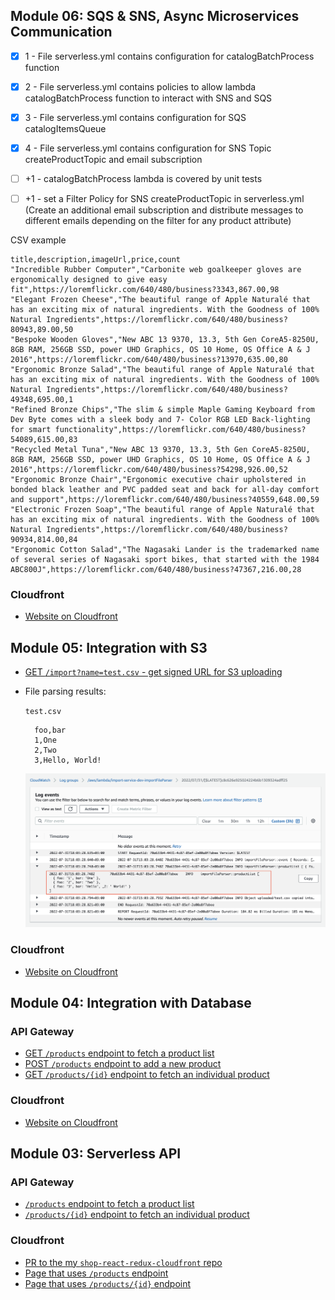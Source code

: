 ## Module 06: SQS & SNS, Async Microservices Communication
-[x] 1 - File serverless.yml contains configuration for catalogBatchProcess function
-[x] 2 - File serverless.yml contains policies to allow lambda catalogBatchProcess function to interact with SNS and SQS
-[x] 3 - File serverless.yml contains configuration for SQS catalogItemsQueue
-[x] 4 - File serverless.yml contains configuration for SNS Topic createProductTopic and email subscription

-[ ] +1 - catalogBatchProcess lambda is covered by unit tests
-[ ] +1 - set a Filter Policy for SNS createProductTopic in serverless.yml
(Create an additional email subscription and distribute messages to different emails depending on the filter for any product attribute)

CSV example
```cvs
title,description,imageUrl,price,count
"Incredible Rubber Computer","Carbonite web goalkeeper gloves are ergonomically designed to give easy fit",https://loremflickr.com/640/480/business?3343,867.00,98
"Elegant Frozen Cheese","The beautiful range of Apple Naturalé that has an exciting mix of natural ingredients. With the Goodness of 100% Natural Ingredients",https://loremflickr.com/640/480/business?80943,89.00,50
"Bespoke Wooden Gloves","New ABC 13 9370, 13.3, 5th Gen CoreA5-8250U, 8GB RAM, 256GB SSD, power UHD Graphics, OS 10 Home, OS Office A & J 2016",https://loremflickr.com/640/480/business?13970,635.00,80
"Ergonomic Bronze Salad","The beautiful range of Apple Naturalé that has an exciting mix of natural ingredients. With the Goodness of 100% Natural Ingredients",https://loremflickr.com/640/480/business?49348,695.00,1
"Refined Bronze Chips","The slim & simple Maple Gaming Keyboard from Dev Byte comes with a sleek body and 7- Color RGB LED Back-lighting for smart functionality",https://loremflickr.com/640/480/business?54089,615.00,83
"Recycled Metal Tuna","New ABC 13 9370, 13.3, 5th Gen CoreA5-8250U, 8GB RAM, 256GB SSD, power UHD Graphics, OS 10 Home, OS Office A & J 2016",https://loremflickr.com/640/480/business?54298,926.00,52
"Ergonomic Bronze Chair","Ergonomic executive chair upholstered in bonded black leather and PVC padded seat and back for all-day comfort and support",https://loremflickr.com/640/480/business?40559,648.00,59
"Electronic Frozen Soap","The beautiful range of Apple Naturalé that has an exciting mix of natural ingredients. With the Goodness of 100% Natural Ingredients",https://loremflickr.com/640/480/business?90934,814.00,84
"Ergonomic Cotton Salad","The Nagasaki Lander is the trademarked name of several series of Nagasaki sport bikes, that started with the 1984 ABC800J",https://loremflickr.com/640/480/business?47367,216.00,28
```

### Cloudfront
* [Website on Cloudfront](https://d2oxj55y64zodz.cloudfront.net/admin/products)


## Module 05: Integration with S3
* [GET `/import?name=test.csv` - get signed URL for S3 uploading](https://jkrxmfyj25.execute-api.us-east-1.amazonaws.com/dev/import?name=test.csv)
* File parsing results:

  `test.csv`
  ```cvs
    foo,bar
    1,One
    2,Two
    3,Hello, World!
  ```
  ![CloudWatch log for CSV parsing result](./task-05.png)


### Cloudfront
* [Website on Cloudfront](https://d2oxj55y64zodz.cloudfront.net/)


## Module 04: Integration with Database

### API Gateway
* [GET `/products` endpoint to fetch a product list](https://jdpcg4ienj.execute-api.us-east-1.amazonaws.com/dev/products)
* [POST `/products` endpoint to add a new product](https://jdpcg4ienj.execute-api.us-east-1.amazonaws.com/dev/products)
* [GET `/products/{id}` endpoint to fetch an individual product](https://jdpcg4ienj.execute-api.us-east-1.amazonaws.com/dev/products/12f39fc4-e5fe-4785-8152-493dde93ee5f)

### Cloudfront
* [Website on Cloudfront](https://d2oxj55y64zodz.cloudfront.net/)


## Module 03: Serverless API

### API Gateway
* [`/products` endpoint to fetch a product list](https://jdpcg4ienj.execute-api.us-east-1.amazonaws.com/dev/products)
* [`/products/{id}` endpoint to fetch an individual product](https://jdpcg4ienj.execute-api.us-east-1.amazonaws.com/dev/products/28a50b67-3388-4512-bcea-10faf6d7bbfa)

### Cloudfront
* [PR to the my `shop-react-redux-cloudfront` repo](https://github.com/nodm/shop-react-redux-cloudfront/pull/2)
* [Page that uses `/products` endpoint](https://d2oxj55y64zodz.cloudfront.net/)
* [Page that uses `/products/{id}` endpoint](https://d2oxj55y64zodz.cloudfront.net/admin/product-form/28a50b67-3388-4512-bcea-10faf6d7bbfa)
